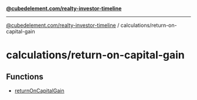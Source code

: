 [**@cubedelement.com/realty-investor-timeline**](../../index.md)

---

[@cubedelement.com/realty-investor-timeline](../../modules.md) / calculations/return-on-capital-gain

# calculations/return-on-capital-gain

## Functions

- [returnOnCapitalGain](functions/returnOnCapitalGain.md)
